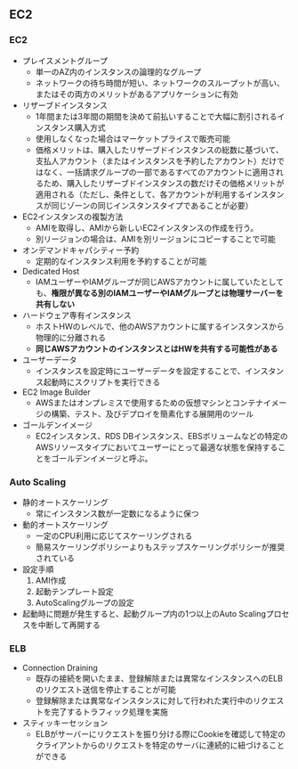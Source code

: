## EC2

### EC2
- プレイスメントグループ
    - 単一のAZ内のインスタンスの論理的なグループ
    - ネットワークの待ち時間が短い、ネットワークのスループットが高い、またはその両方のメリットがあるアプリケーションに有効
- リザーブドインスタンス
    - 1年間または3年間の期間を決めて前払いすることで大幅に割引されるインスタンス購入方式
    - 使用しなくなった場合はマーケットプライスで販売可能
    - 価格メリットは、購入したリザーブドインスタンスの総数に基づいて、支払人アカウント（またはインスタンスを予約したアカウント）だけではなく、一括請求グループの一部であるすべてのアカウントに適用されるため、購入したリザーブドインスタンスの数だけその価格メリットが適用される（ただし、条件として、各アカウントが利用するインスタンスが同じゾーンの同じインスタンスタイプであることが必要）
- EC2インスタンスの複製方法
    - AMIを取得し、AMIから新しいEC2インスタンスの作成を行う。
    - 別リージョンの場合は、AMIを別リージョンにコピーすることで可能
- オンデマンドキャパシティー予約
    - 定期的なインスタンス利用を予約することが可能
- Dedicated Host
    - IAMユーザーやIAMグループが同じAWSアカウントに属していたとしても、**権限が異なる別のIAMユーザーやIAMグループとは物理サーバーを共有しない**
- ハードウェア専有インスタンス
    - ホストHＷのレベルで、他のAWSアカウントに属するインスタンスから物理的に分離される
    - **同じAWSアカウントのインスタンスとはHWを共有する可能性がある**
- ユーザーデータ
    - インスタンスを設定時にユーザーデータを設定することで、インスタンス起動時にスクリプトを実行できる
- EC2 Image Builder
    - AWSまたはオンプレミスで使用するための仮想マシンとコンテナイメージの構築、テスト、及びデプロイを簡素化する展開用のツール
- ゴールデンイメージ
    - EC2インスタンス、RDS DBインスタンス、EBSボリュームなどの特定のAWSリソースタイプにおいてユーザーにとって最適な状態を保持することをゴールデンイメージと呼ぶ。

### Auto Scaling
- 静的オートスケーリング
    - 常にインスタンス数が一定数になるように保つ
- 動的オートスケーリング
    - 一定のCPU利用に応じてスケーリングされる
    - 簡易スケーリングポリシーよりもステップスケーリングポリシーが推奨されている
- 設定手順
    1. AMI作成
    1. 起動テンプレート設定
    1. AutoScalingグループの設定
- 起動時に問題が発生すると、起動グループ内の1つ以上のAuto Scalingプロセスを中断して再開する

### ELB
- Connection Draining
    - 既存の接続を開いたまま、登録解除または異常なインスタンスへのELBのリクエスト送信を停止することが可能
    - 登録解除または異常なインスタンスに対して行われた実行中のリクエストを完了するトラフィック処理を実施
- スティッキーセッション
    - ELBがサーバーにリクエストを振り分ける際にCookieを確認して特定のクライアントからのリクエストを特定のサーバに連続的に紐づけることができる